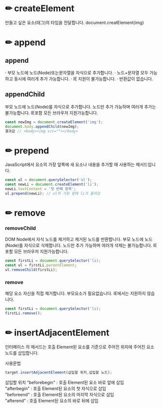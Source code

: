 # ✏ createElement
만들고 싶은 요소(태그)의 타입을 전달합니다.
document.creatElement(img)
# ✏ append
## append
· 부모 노드에 노드(Node)또는문자열을 자식으로 추가합니다.
· 노드+문자열 모두 가능하고 동시에 여러개 추가 가능합니다. 
· IE 지원이 불가능합니다.
· 반환값이 없습니다.

## appendChild
부모 노드에 노드(Node)를 자식으로 추가합니다. 
노드만 추가 가능하며 여러개 추가는 불가능합니다.
IE포함 모든 브라우저 지원가능합니다.

```js
const newImg = document.createElement('img');
document.body.appendChild(newImg);
결과값 // <body><img src=""></body>
```

# ✏ prepend
JavaScript에서 요소의 가장 앞쪽에 새 요소나 내용을 추가할 때 사용하는 메서드입니다.

```js
const ul = document.querySelector('ul');
const newLi = document.createElement('li');
newLi.textContent = '첫 번째 항목';
ul.prepend(newLi); // ul의 가장 앞에 li가 들어감
```


# ✏ remove
### removeChild
 DOM Node에서 자식 노드를 제거하고 제거된 노드를 반환합니다.
부모 노드에 노드(Node)를 자식으로 삭제합니다. 
노드만 추가 가능하며 여러개 삭제는 불가능합니다.
IE포함 모든 브라우저 지원가능합니다.
```js
const firstLi = document.querySelector('li);
const ul = firstLi.parentElement;
ul.removeChild(firstLi);
```
### remove
해당 요소 자신을 직접 제거합니다. 
부모요소가 필요없습니다. 
IE에서는 지원하지 않습니다.  
```js
const firstLi = document.querySelector('li);
firstLi.remove();
```
# ✏  insertAdjacentElement
인터페이스 의 메서드는 호출 Element된 요소를 기준으로 주어진 위치에 주어진 요소 노드를 삽입합니다.

사용문법
```js
target.insertAdjacentElement(삽입할 위치,삽입할 노드);
```
삽입할 위치
"beforebegin" :	호출 Element된 요소 바로 앞에 삽입 <br>
"afterbegin" : 	호출 Element된 요소의 첫 자식으로 삽입 <br>
"beforeend" : 호출 Element된 요소의 마지막 자식으로 삽입 <br>
"afterend" : 호출 Element된 요소의 바로 뒤에 삽입 <br>

